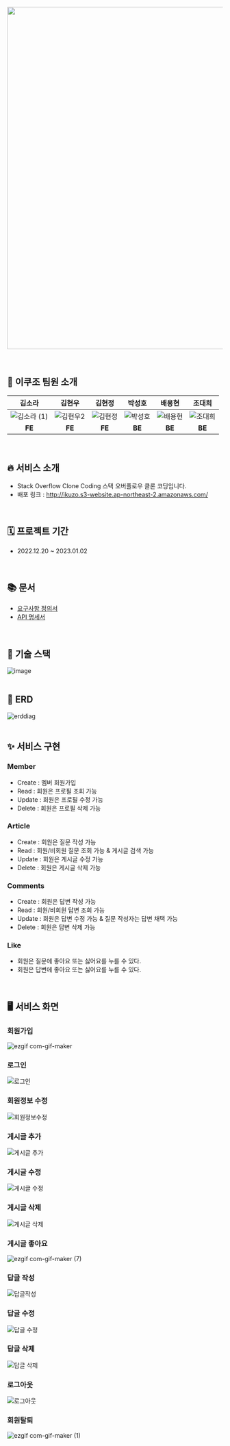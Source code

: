 <p align="center"><img src="https://upload.wikimedia.org/wikipedia/commons/0/02/Stack_Overflow_logo.svg" width="800px"></p>
</br>

## 👥 이쿠조 팀원 소개  

|김소라|김현우|김현정|박성호|배용현|조대희|
|:---:|:---:|:---:|:---:|:---:|:---:|
|![김소라 (1)](https://user-images.githubusercontent.com/80394894/210201079-d3deb66d-4116-4f00-975e-896ef98de109.jpg)|![김현우2](https://user-images.githubusercontent.com/80394894/210201140-40e28ce0-3196-4414-b9f6-3c03b54110ab.jpg)|![김현정](https://user-images.githubusercontent.com/80394894/210201160-93bb3746-f4cd-4708-83e7-d7fbe7141866.gif)|![박성호](https://user-images.githubusercontent.com/80394894/210201174-7972272f-9b5f-4bd2-b148-bc7269b907c2.jpg)|![배용현](https://user-images.githubusercontent.com/80394894/210201184-a7ab9e2d-74bc-4c89-b04d-1ce77e52aeac.jpg)|![조대희](https://user-images.githubusercontent.com/80394894/210201192-9822645d-7920-4be0-8464-93c23f3da4a3.jpg)|
|**FE**|**FE**|**FE**|**BE**|**BE**|**BE**|
</br>

## 🔥 서비스 소개
- Stack Overflow Clone Coding 스택 오버플로우 클론 코딩입니다.
- 배포 링크 : http://ikuzo.s3-website.ap-northeast-2.amazonaws.com/
</br>



## 🗓️ 프로젝트 기간
- 2022.12.20 ~ 2023.01.02
</br>

## 📚 문서
- [요구사항 정의서](https://docs.google.com/document/d/1jQU9doK8h_rl54DL878T_I1RqKnNkDNsRhlyP95LDxY/edit)
- [API 명세서](https://codestates.notion.site/API-f817c7da979640ba99d528ab0e98498c)
</br>

## 📌 기술 스택
![image](https://user-images.githubusercontent.com/111113889/210197615-098ff7bd-5de5-43d1-aa3b-28c9e5792a5f.png)
</br>
</br>

## 📓 ERD
![erddiag](https://user-images.githubusercontent.com/80394894/210198347-b493a2a3-847b-463f-a81c-095a4772ea78.PNG)
</br>
</br>

## ✨ 서비스 구현
### Member
 - Create : 멤버 회원가입
 - Read : 회원은 프로필 조회 가능
 - Update : 회원은 프로필 수정 가능
 - Delete : 회원은 프로필 삭제 가능

### Article
 - Create : 회원은 질문 작성 가능
 - Read : 회원/비회원 질문 조회 가능 & 게시글 검색 가능
 - Update : 회원은 게시글 수정 가능
 - Delete : 회원은 게시글 삭제 가능

### Comments
 - Create : 회원은 답변 작성 가능
 - Read : 회원/비회원 답변 조회 가능
 - Update : 회원은 답변 수정 가능 & 질문 작성자는 답변 채택 가능
 - Delete : 회원은 답변 삭제 가능

### Like
- 회원은 질문에 좋아요 또는 싫어요를 누를 수 있다.
- 회원은 답변에 좋아요 또는 싫어요를 누를 수 있다.
</br>

## 🖥️ 서비스 화면

### 회원가입
![ezgif com-gif-maker](https://user-images.githubusercontent.com/100066239/210198271-63c6b53b-6b9e-44e6-87e3-2da49ad260a9.gif)

### 로그인
![로그인](https://user-images.githubusercontent.com/110877564/210201668-15043816-efd9-4a68-9365-b23fc16053eb.gif)

### 회원정보 수정
![회원정보수정](https://user-images.githubusercontent.com/110877564/210201776-c45f0483-ab2a-4e5b-8cca-5336f997335b.gif)

### 게시글 추가
![게시글 추가](https://user-images.githubusercontent.com/110877564/210201703-ead48a6b-6a28-4883-8a86-c43176cca6ba.gif)

### 게시글 수정
![게시글 수정](https://user-images.githubusercontent.com/110877564/210201722-79372918-5761-4840-8756-1fb8134911a9.gif)

### 게시글 삭제
![게시글 삭제](https://user-images.githubusercontent.com/110877564/210201756-86729187-effe-4244-b009-e966317382e6.gif)

### 게시글 좋아요
![ezgif com-gif-maker (7)](https://user-images.githubusercontent.com/110877564/210204021-b2f6e0e6-6281-4d0b-881c-6d1ae18e9fec.gif)


### 답글 작성
![답글작성](https://user-images.githubusercontent.com/110877564/210202213-e9a84f52-3fc8-44c9-9ec2-fdb9d1fd3c4c.gif)

### 답글 수정
![답글 수정](https://user-images.githubusercontent.com/110877564/210202268-ec67da66-c83a-42e1-9891-240239b4c8db.gif)

### 답글 삭제
![답글 삭제](https://user-images.githubusercontent.com/110877564/210202408-66ad4719-844d-496b-816c-a39eb0aee34f.gif)

### 로그아웃
![로그아웃](https://user-images.githubusercontent.com/110877564/210201694-8a08fbd4-cddd-42ef-abe1-9bf7b7478bb4.gif)

### 회원탈퇴
![ezgif com-gif-maker (1)](https://user-images.githubusercontent.com/100066239/210198567-14ef892a-aa9b-4b6a-8d94-60cf63072955.gif)

